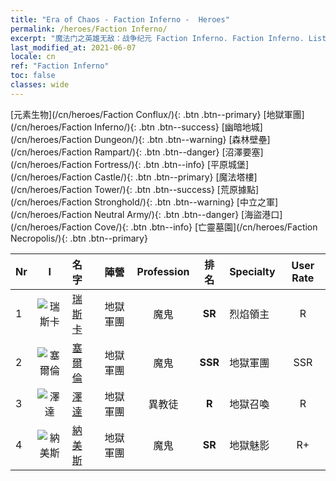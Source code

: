 ```yaml
---
title: "Era of Chaos - Faction Inferno -  Heroes"
permalink: /heroes/Faction Inferno/
excerpt: "魔法门之英雄无敌：战争纪元 Faction Inferno. Faction Inferno. List of Faction  in Era of Chaos"
last_modified_at: 2021-06-07
locale: cn
ref: "Faction Inferno"
toc: false
classes: wide
---
```

 [元素生物](/cn/heroes/Faction Conflux/){: .btn .btn--primary} [地獄軍團](/cn/heroes/Faction Inferno/){: .btn .btn--success} [幽暗地城](/cn/heroes/Faction Dungeon/){: .btn .btn--warning} [森林壁壘](/cn/heroes/Faction Rampart/){: .btn .btn--danger} [沼澤要塞](/cn/heroes/Faction Fortress/){: .btn .btn--info} [平原城堡](/cn/heroes/Faction Castle/){: .btn .btn--primary} [魔法塔樓](/cn/heroes/Faction Tower/){: .btn .btn--success} [荒原據點](/cn/heroes/Faction Stronghold/){: .btn .btn--warning} [中立之軍](/cn/heroes/Faction Neutral Army/){: .btn .btn--danger} [海盜港口](/cn/heroes/Faction Cove/){: .btn .btn--info} [亡靈墓園](/cn/heroes/Faction Necropolis/){: .btn .btn--primary} 

  | Nr |  I |    名字    |  陣營  |  Profession   |  排名  |    Specialty     | User Rate  | 
  |:---|:--:|:-----------|:-------:|:-------------:|:------:|:-----------------|:----:|
  | 1 | ![瑞斯卡](/images/h/h_Rashka.jpg) | [瑞斯卡](/cn/heroes/Rashka/) | 地獄軍團 | 魔鬼 | **SR** |  烈焰領主 | R |
  | 2 | ![塞爾倫](/images/h/h_Xeron.jpg) | [塞爾倫](/cn/heroes/Xeron/) | 地獄軍團 | 魔鬼 | **SSR** |  地獄軍團 | SSR |
  | 3 | ![澤達](/images/h/h_Zydar.jpg) | [澤達](/cn/heroes/Zydar/) | 地獄軍團 | 異教徒 | **R** |  地獄召喚 | R |
  | 4 | ![納美斯](/images/h/h_Nymus.jpg) | [納美斯](/cn/heroes/Nymus/) | 地獄軍團 | 魔鬼 | **SR** |  地獄魅影 | R+ |
